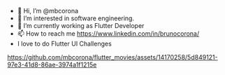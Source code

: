 - 👋 Hi, I’m @mbcorona
- 👀 I’m interested in software engineering.
- 🌱 I’m currently working as Flutter Developer
- 📫 How to reach me https://www.linkedin.com/in/brunocorona/
- I love to do Flutter UI Challenges

https://github.com/mbcorona/flutter_movies/assets/14170258/5d849121-97e3-41d8-86ae-3974a1f1215e
